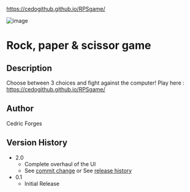 
https://cedogithub.github.io/RPSgame/

![image](https://user-images.githubusercontent.com/39746523/211826190-1c2f5ff5-ed1e-4b21-8f6a-f6d78cbbfb8a.png)
# Rock, paper & scissor game

## Description
Choose between 3 choices and fight against the computer!
Play here : https://cedogithub.github.io/RPSgame/


## Author

Cedric Forges  

## Version History

* 2.0
    * Complete overhaul of the UI
    * See [commit change]() or See [release history]()
* 0.1
    * Initial Release

